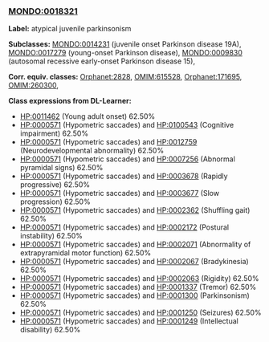 
### [MONDO:0018321](http://purl.obolibrary.org/obo/MONDO_0018321)
**Label:** atypical juvenile parkinsonism

**Subclasses:** [MONDO:0014231](http://purl.obolibrary.org/obo/MONDO_0014231) (juvenile onset Parkinson disease 19A), [MONDO:0017279](http://purl.obolibrary.org/obo/MONDO_0017279) (young-onset Parkinson disease), [MONDO:0009830](http://purl.obolibrary.org/obo/MONDO_0009830) (autosomal recessive early-onset Parkinson disease 15), 

**Corr. equiv. classes:** [Orphanet:2828](http://www.orpha.net/ORDO/Orphanet_2828), [OMIM:615528](http://purl.obolibrary.org/obo/OMIM_615528), [Orphanet:171695](http://www.orpha.net/ORDO/Orphanet_171695), [OMIM:260300](http://purl.obolibrary.org/obo/OMIM_260300), 

**Class expressions from DL-Learner:**

- [HP:0011462](http://purl.obolibrary.org/obo/HP_0011462) (Young adult onset) 62.50%
- [HP:0000571](http://purl.obolibrary.org/obo/HP_0000571) (Hypometric saccades) and [HP:0100543](http://purl.obolibrary.org/obo/HP_0100543) (Cognitive impairment) 62.50%
- [HP:0000571](http://purl.obolibrary.org/obo/HP_0000571) (Hypometric saccades) and [HP:0012759](http://purl.obolibrary.org/obo/HP_0012759) (Neurodevelopmental abnormality) 62.50%
- [HP:0000571](http://purl.obolibrary.org/obo/HP_0000571) (Hypometric saccades) and [HP:0007256](http://purl.obolibrary.org/obo/HP_0007256) (Abnormal pyramidal signs) 62.50%
- [HP:0000571](http://purl.obolibrary.org/obo/HP_0000571) (Hypometric saccades) and [HP:0003678](http://purl.obolibrary.org/obo/HP_0003678) (Rapidly progressive) 62.50%
- [HP:0000571](http://purl.obolibrary.org/obo/HP_0000571) (Hypometric saccades) and [HP:0003677](http://purl.obolibrary.org/obo/HP_0003677) (Slow progression) 62.50%
- [HP:0000571](http://purl.obolibrary.org/obo/HP_0000571) (Hypometric saccades) and [HP:0002362](http://purl.obolibrary.org/obo/HP_0002362) (Shuffling gait) 62.50%
- [HP:0000571](http://purl.obolibrary.org/obo/HP_0000571) (Hypometric saccades) and [HP:0002172](http://purl.obolibrary.org/obo/HP_0002172) (Postural instability) 62.50%
- [HP:0000571](http://purl.obolibrary.org/obo/HP_0000571) (Hypometric saccades) and [HP:0002071](http://purl.obolibrary.org/obo/HP_0002071) (Abnormality of extrapyramidal motor function) 62.50%
- [HP:0000571](http://purl.obolibrary.org/obo/HP_0000571) (Hypometric saccades) and [HP:0002067](http://purl.obolibrary.org/obo/HP_0002067) (Bradykinesia) 62.50%
- [HP:0000571](http://purl.obolibrary.org/obo/HP_0000571) (Hypometric saccades) and [HP:0002063](http://purl.obolibrary.org/obo/HP_0002063) (Rigidity) 62.50%
- [HP:0000571](http://purl.obolibrary.org/obo/HP_0000571) (Hypometric saccades) and [HP:0001337](http://purl.obolibrary.org/obo/HP_0001337) (Tremor) 62.50%
- [HP:0000571](http://purl.obolibrary.org/obo/HP_0000571) (Hypometric saccades) and [HP:0001300](http://purl.obolibrary.org/obo/HP_0001300) (Parkinsonism) 62.50%
- [HP:0000571](http://purl.obolibrary.org/obo/HP_0000571) (Hypometric saccades) and [HP:0001250](http://purl.obolibrary.org/obo/HP_0001250) (Seizures) 62.50%
- [HP:0000571](http://purl.obolibrary.org/obo/HP_0000571) (Hypometric saccades) and [HP:0001249](http://purl.obolibrary.org/obo/HP_0001249) (Intellectual disability) 62.50%


